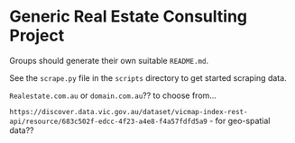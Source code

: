 # Generic Real Estate Consulting Project
Groups should generate their own suitable `README.md`.

See the `scrape.py` file in the `scripts` directory to get started scraping data. 


`Realestate.com.au` or `domain.com.au`?? to choose from... 

`https://discover.data.vic.gov.au/dataset/vicmap-index-rest-api/resource/683c502f-edcc-4f23-a4e8-f4a57fdfd5a9` - for geo-spatial data??